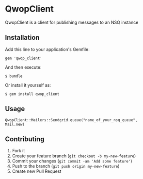 # QwopClient

QwopClient is a client for publishing messages to an NSQ instance

## Installation

Add this line to your application's Gemfile:

    gem 'qwop_client'

And then execute:

    $ bundle

Or install it yourself as:

    $ gem install qwop_client

## Usage

	QwopClient::Mailers::Sendgrid.queue("name_of_your_nsq_queue", Mail.new)

## Contributing

1. Fork it
2. Create your feature branch (`git checkout -b my-new-feature`)
3. Commit your changes (`git commit -am 'Add some feature'`)
4. Push to the branch (`git push origin my-new-feature`)
5. Create new Pull Request
